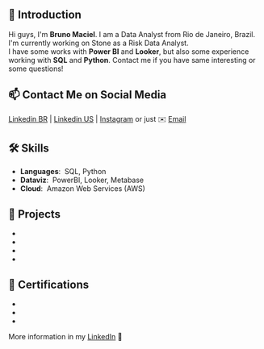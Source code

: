 ## 👋 Introduction
Hi guys, I'm **Bruno Maciel**. I am a Data Analyst from Rio de Janeiro, Brazil. I'm currently working on Stone as a Risk Data Analyst.  
I have some works with **Power BI** and **Looker**, but also some experience working with **SQL** and **Python**.
Contact me if you have same interesting or some questions!

## 📫 Contact Me on Social Media

[Linkedin BR][-1] | [Linkedin US][0] | [Instagram][1] or just ✉️ [Email](mailto:macielribeiro.bruno@gmail.com)

## 🛠️ Skills 
- **Languages**:&nbsp; SQL, Python
- **Dataviz**:&nbsp; PowerBI, Looker, Metabase
- **Cloud**:&nbsp; Amazon Web Services (AWS)

## 🐾 Projects 
- 
- 
- 
- 

## 📜 Certifications 
- 
- 
- 

More information in my [LinkedIn](https://www.linkedin.com/in/bruno-ribeiro-0a83a315a/) 🚀

[-1]: https://www.linkedin.com/in/bruno-ribeiro-0a83a315a/
[0]: https://www.linkedin.com/in/bruno-ribeiro-0a83a315a/?locale=en_US
[1]: https://www.instagram.com/brunomacielr/
